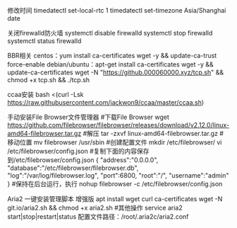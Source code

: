修改时间
timedatectl set-local-rtc 1
timedatectl set-timezone Asia/Shanghai
date


关闭firewalld防火墙
systemctl disable firewalld
systemctl stop firewalld
systemctl status firewalld


BBR相关
centos：yum install ca-certificates wget -y && update-ca-trust force-enable
debian/ubuntu：apt-get install ca-certificates wget -y && update-ca-certificates
wget -N "https://github.000060000.xyz/tcp.sh" && chmod +x tcp.sh && ./tcp.sh


ccaa安装
bash <(curl -Lsk https://raw.githubusercontent.com/jackwon9/ccaa/master/ccaa.sh)


手动安装File Browser文件管理器
#下载File Browser
wget https://github.com/filebrowser/filebrowser/releases/download/v2.12.0/linux-amd64-filebrowser.tar.gz
#解压
tar -zxvf linux-amd64-filebrowser.tar.gz
#移动位置
mv filebrowser /usr/sbin
#创建配置文件
mkdir /etc/filebrowser/
vi /etc/filebrowser/config.json
#复制下面的内容保存到/etc/filebrowser/config.json
{
    "address":"0.0.0.0",
    "database":"/etc/filebrowser/filebrowser.db",
    "log":"/var/log/filebrowser.log",
    "port":6800,
    "root":"/",
    "username":"admin"
}
#保持在后台运行，执行
nohup filebrowser -c /etc/filebrowser/config.json


Aria2 一键安装管理脚本 增强版
apt install wget curl ca-certificates
wget -N git.io/aria2.sh && chmod +x aria2.sh
#其他操作
service aria2 start|stop|restart|status
配置文件路径：/root/.aria2c/aria2.conf
